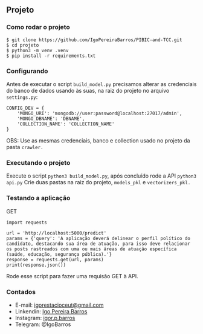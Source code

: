 ## Projeto

### Como rodar o projeto
```
$ git clone https://github.com/IgoPereiraBarros/PIBIC-and-TCC.git
$ cd projeto
$ python3 -m venv .venv
$ pip install -r requirements.txt
```

### Configurando

Antes de executar o script ```build_model.py``` precisamos alterar as credenciais do banco de dados usando às suas, na raiz do projeto no arquivo ```settings.py```:
```
CONFIG_DEV = {
	'MONGO_URI': 'mongodb://user:password@localhost:27017/admin',
	'MONGO_DBNAME': 'DBNAME',
	'COLLECTION_NAME': 'COLLECTION_NAME'
}
```
OBS: Use as mesmas credenciais, banco e collection usado no projeto da pasta ```crawler.```

### Executando o projeto

Execute o script ```python3 build_model.py```, após concluído rode a API ```python3 api.py```
Crie duas pastas na raiz do projeto, ```models_pkl``` e ```vectorizers_pkl.```

### Testando a aplicação

GET
```
import requests

url = 'http://localhost:5000/predict'
params = {'query': 'A aplicação deverá delinear o perfil político do candidato, destacando sua área de atuação, para isso deve relacionar os posts rastreados com uma ou mais áreas de atuação específica (saúde, educação, segurança pública).'}
response = requests.get(url, params)
print(response.json())
```
Rode esse script para fazer uma requisão GET à API.

### Contados
* E-mail: igorestacioceut@gmail.com
* Linkendin: [Igo Pereira Barros](https://www.linkedin.com/in/igo-pereira-barros-developer/)
* Instagram: [igor.p.barros](https://www.instagram.com/igor.p.barros/)
* Telegram: @IgoBarros